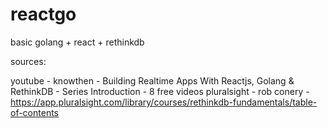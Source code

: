 # reactgo
basic golang + react + rethinkdb


sources: 

youtube - knowthen - Building Realtime Apps With Reactjs, Golang & RethinkDB - Series Introduction - 8 free videos
pluralsight - rob conery - https://app.pluralsight.com/library/courses/rethinkdb-fundamentals/table-of-contents
